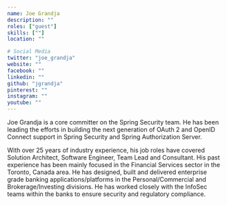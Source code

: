 ```yaml
---
name: Joe Grandja
description: ""
roles: ["guest"]
skills: [""]
location: ""

# Social Media
twitter: "joe_grandja"
website: ""
facebook: ""
linkedin: ""
github: "jgrandja"
pinterest: ""
instagram: ""
youtube: ""
---
```


Joe Grandja is a core committer on the Spring Security team. He has been leading the efforts in building the next generation of OAuth 2 and OpenID Connect support in Spring Security and Spring Authorization Server.  

With over 25 years of industry experience, his job roles have covered Solution Architect, Software Engineer, Team Lead and Consultant. His past experience has been mainly focused in the Financial Services sector in the Toronto, Canada area. He has designed, built and delivered enterprise grade banking applications/platforms in the Personal/Commercial and Brokerage/Investing divisions. He has worked closely with the InfoSec teams within the banks to ensure security and regulatory compliance.

<!--more-->